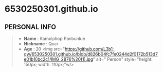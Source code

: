 # 6530250301.github.io
## PERSONAL INFO
> - **Name** : Kamolphop Panbunlue
> - **Nickname** : Quar
> - **Age** : 20
<img src="https://github.com/L3b1-qw/6530250301.github.io/blob/d826b04fc7fe0244d2f0172b513d7e01b10bc2c1/IMG_2876%20(1).jpg" alt=" Person" style="height: 150px; width: 110px;"w/>


